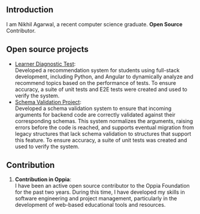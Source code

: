 
## Introduction

I am Nikhil Agarwal, a recent computer science graduate.
**Open Source** Contributor.

## Open source projects
- [Learner Diagnostic Test](https://summerofcode.withgoogle.com/archive/2022/projects/4tEjoeF5):  
  Developed a recommendation system for students using full-stack development, including Python, and Angular to dynamically analyze and recommend topics based on the performance of tests. To ensure accuracy, a suite of unit tests and E2E tests were created and used to verify the system.
- [Schema Validation Project](https://summerofcode.withgoogle.com/archive/2021/projects/6288867950329856):  
Developed a schema validation system to ensure that incoming arguments for backend code are correctly validated against their corresponding schemas. This system normalizes the arguments, raising errors before the code is reached, and supports eventual migration from legacy structures that lack schema validation to structures that support this feature. To ensure accuracy, a suite of unit tests was created and used to verify the system.
## Contribution

1. **Contribution in Oppia**:  
I have been an active open source contributor to the Oppia Foundation for the past two years. During this time, I have developed my skills in software engineering and project management, particularly in the development of web-based educational tools and resources.
